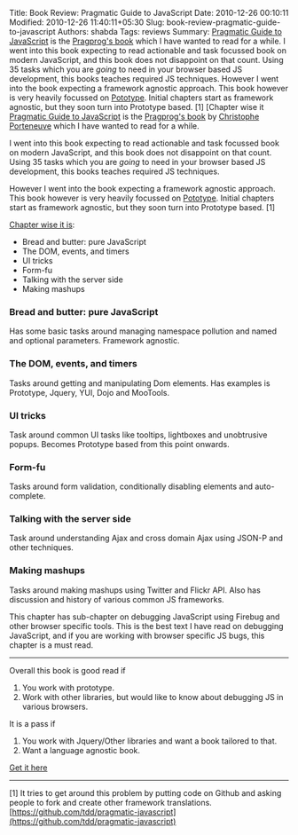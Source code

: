 Title: Book Review: Pragmatic Guide to JavaScript
Date: 2010-12-26 00:10:11
Modified: 2010-12-26 11:40:11+05:30
Slug: book-review-pragmatic-guide-to-javascript
Authors: shabda
Tags: reviews
Summary: [Pragmatic Guide to JavaScript](http://www.pragprog.com/titles/pg_js/pragmatic-guide-to-javascript) is the [Pragprog's book](http://www.pragprog.com/) which I have wanted to read for a while. I went into this book expecting to read actionable and task focussed book on modern JavaScript, and this book does not disappoint on that count. Using 35 tasks which you are *going* to need in your browser based JS development, this books teaches required JS techniques. However I went into the book expecting a framework agnostic approach. This book however is very heavily focussed on [Pototype](http://www.prototypejs.org/). Initial chapters start as framework agnostic, but they soon turn into Prototype based. [1] [Chapter wise it
[Pragmatic Guide to JavaScript](http://www.pragprog.com/titles/pg_js/pragmatic-guide-to-javascript) is the [Pragprog's book](http://www.pragprog.com/) by [Christophe Porteneuve](http://www.thebungeebook.net/) which I have
wanted to read for a while.

I went into this book expecting to read actionable and task focussed book
on modern JavaScript, and this book does not disappoint on that count. Using
35 tasks which you are *going* to need in your browser based JS development,
this books teaches required JS techniques.

However I went into the book expecting a framework agnostic approach. This book however
is very heavily focussed on [Pototype](http://www.prototypejs.org/). Initial chapters start as framework agnostic,
but they soon turn into Prototype based. [1]

[Chapter wise it is](http://media.pragprog.com/titles/pg_js/toc.pdf):

* Bread and butter: pure JavaScript
* The DOM, events, and timers
* UI tricks
* Form-fu
* Talking with the server side
* Making mashups


### Bread and butter: pure JavaScript

Has some basic tasks around managing namespace pollution and named and optional parameters.
Framework agnostic.

### The DOM, events, and timers

Tasks around getting and manipulating Dom elements. Has examples is Prototype, Jquery, YUI, Dojo
and MooTools.

### UI tricks

Task around common UI tasks like tooltips, lightboxes and unobtrusive popups. Becomes Prototype based
from this point onwards.

### Form-fu

Tasks around form validation, conditionally disabling elements and auto-complete.

### Talking with the server side

Task around understanding Ajax and cross domain Ajax using JSON-P and other techniques.

### Making mashups

Tasks around making mashups using Twitter and Flickr API. Also has discussion and history of various
common JS frameworks.

This chapter has sub-chapter on debugging JavaScript using Firebug and other browser specific tools. This is
the best text I have read on debugging JavaScript, and if you are working with browser specific JS bugs, 
this chapter is a must read.

-------------------------------

Overall this book is good read if

1. You work with prototype.
2. Work with other libraries, but would like to know about debugging JS in various browsers.

It is a pass if

1. You work with Jquery/Other libraries and want a book tailored to that.
2. Want a language agnostic book.

[Get it here](http://www.pragprog.com/titles/pg_js/pragmatic-guide-to-javascript)

------------------------------------

[1] It tries to get around this problem by putting code on Github and asking people to fork and create other framework translations. [https://github.com/tdd/pragmatic-javascript](https://github.com/tdd/pragmatic-javascript)



